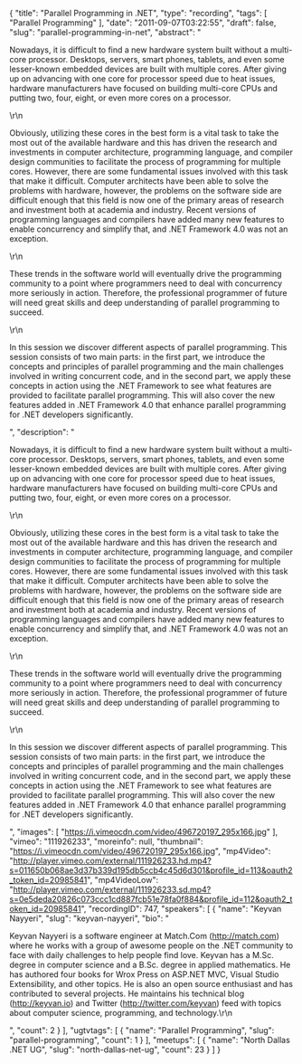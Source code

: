 {
  "title": "Parallel Programming in .NET",
  "type": "recording",
  "tags": [
    "Parallel Programming"
  ],
  "date": "2011-09-07T03:22:55",
  "draft": false,
  "slug": "parallel-programming-in-net",
  "abstract": "<p>Nowadays, it is difficult to find a new hardware system built without a multi-core processor. Desktops, servers, smart phones, tablets, and even some lesser-known embedded devices are built with multiple cores. After giving up on advancing with one core for processor speed due to heat issues, hardware manufacturers have focused on building multi-core CPUs and putting two, four, eight, or even more cores on a processor.</p>\r\n<p>Obviously, utilizing these cores in the best form is a vital task to take the most out of the available hardware and this has driven the research and investments in computer architecture, programming language, and compiler design communities to facilitate the process of programming for multiple cores. However, there are some fundamental issues involved with this task that make it difficult. Computer architects have been able to solve the problems with hardware, however, the problems on the software side are difficult enough that this field is now one of the primary areas of research and investment both at academia and industry. Recent versions of programming languages and compilers have added many new features to enable concurrency and simplify that, and .NET Framework 4.0 was not an exception.</p>\r\n<p>These trends in the software world will eventually drive the programming community to a point where programmers need to deal with concurrency more seriously in action. Therefore, the professional programmer of future will need great skills and deep understanding of parallel programming to succeed.</p>\r\n<p>In this session we discover different aspects of parallel programming. This session consists of two main parts: in the first part, we introduce the concepts and principles of parallel programming and the main challenges involved in writing concurrent code, and in the second part, we apply these concepts in action using the .NET Framework to see what features are provided to facilitate parallel programming. This will also cover the new features added in .NET Framework 4.0 that enhance parallel programming for .NET developers significantly.</p>",
  "description": "<p>Nowadays, it is difficult to find a new hardware system built without a multi-core processor. Desktops, servers, smart phones, tablets, and even some lesser-known embedded devices are built with multiple cores. After giving up on advancing with one core for processor speed due to heat issues, hardware manufacturers have focused on building multi-core CPUs and putting two, four, eight, or even more cores on a processor.</p>\r\n<p>Obviously, utilizing these cores in the best form is a vital task to take the most out of the available hardware and this has driven the research and investments in computer architecture, programming language, and compiler design communities to facilitate the process of programming for multiple cores. However, there are some fundamental issues involved with this task that make it difficult. Computer architects have been able to solve the problems with hardware, however, the problems on the software side are difficult enough that this field is now one of the primary areas of research and investment both at academia and industry. Recent versions of programming languages and compilers have added many new features to enable concurrency and simplify that, and .NET Framework 4.0 was not an exception.</p>\r\n<p>These trends in the software world will eventually drive the programming community to a point where programmers need to deal with concurrency more seriously in action. Therefore, the professional programmer of future will need great skills and deep understanding of parallel programming to succeed.</p>\r\n<p>In this session we discover different aspects of parallel programming. This session consists of two main parts: in the first part, we introduce the concepts and principles of parallel programming and the main challenges involved in writing concurrent code, and in the second part, we apply these concepts in action using the .NET Framework to see what features are provided to facilitate parallel programming. This will also cover the new features added in .NET Framework 4.0 that enhance parallel programming for .NET developers significantly.</p>",
  "images": [
    "https://i.vimeocdn.com/video/496720197_295x166.jpg"
  ],
  "vimeo": "111926233",
  "moreinfo": null,
  "thumbnail": "https://i.vimeocdn.com/video/496720197_295x166.jpg",
  "mp4Video": "http://player.vimeo.com/external/111926233.hd.mp4?s=011650b068ae3d37b339d195db5ccb4c45d6d301&profile_id=113&oauth2_token_id=20985841",
  "mp4VideoLow": "http://player.vimeo.com/external/111926233.sd.mp4?s=0e5deda20826c073ccc1cd887fcb51e78fa0f884&profile_id=112&oauth2_token_id=20985841",
  "recordingID": 747,
  "speakers": [
    {
      "name": "Keyvan Nayyeri",
      "slug": "keyvan-nayyeri",
      "bio": "<p>Keyvan Nayyeri is a software engineer at Match.Com (http://match.com) where he works with a group of awesome people on the .NET community to face with daily challenges to help people find love. Keyvan has a M.Sc. degree in computer science and a B.Sc. degree in applied mathematics. He has authored four books for Wrox Press on ASP.NET MVC, Visual Studio Extensibility, and other topics. He is also an open source enthusiast and has contributed to several projects. He maintains his technical blog (http://keyvan.io) and Twitter (http://twitter.com/keyvan) feed with topics about computer science, programming, and technology.\r\n</p>",
      "count": 2
    }
  ],
  "ugtvtags": [
    {
      "name": "Parallel Programming",
      "slug": "parallel-programming",
      "count": 1
    }
  ],
  "meetups": [
    {
      "name": "North Dallas .NET UG",
      "slug": "north-dallas-net-ug",
      "count": 23
    }
  ]
}